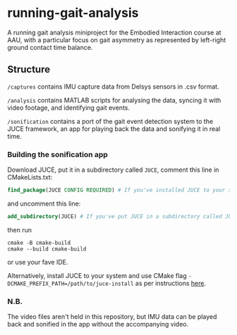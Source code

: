 # running-gait-analysis
A running gait analysis miniproject for the Embodied Interaction 
course at AAU, with a particular focus on gait asymmetry as
represented by left-right ground contact time balance.

## Structure

`/captures` contains IMU capture data from Delsys sensors in .csv 
format.

`/analysis` contains MATLAB scripts for analysing the data, syncing 
it with video footage, and identifying gait events.

`/sonification` contains a port of the gait event detection system
to the JUCE framework, an app for playing back the data and
sonifying it in real time. 

### Building the sonification app
Download JUCE, put it in a subdirectory called `JUCE`, comment this
line in CMakeLists.txt:

```cmake
find_package(JUCE CONFIG REQUIRED) # If you've installed JUCE to your system
```
and uncomment this line:

```cmake
add_subdirectory(JUCE) # If you've put JUCE in a subdirectory called JUCE
```

then run

```shell
cmake -B cmake-build
cmake --build cmake-build
```

or use your fave IDE.

Alternatively, install JUCE to your system and use CMake flag 
`-DCMAKE_PREFIX_PATH=/path/to/juce-install`
as per instructions 
[here](https://forum.juce.com/t/native-built-in-cmake-support-in-juce/38700/13).

### N.B.
The video files aren't held in this repository, but IMU data can be
played back and sonified in the app without the accompanying video.